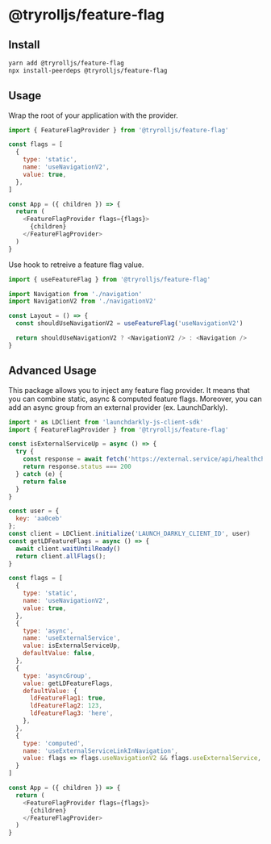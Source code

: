 # @tryrolljs/feature-flag

## Install

```sh
yarn add @tryrolljs/feature-flag
npx install-peerdeps @tryrolljs/feature-flag
```

## Usage

Wrap the root of your application with the provider.

```js
import { FeatureFlagProvider } from '@tryrolljs/feature-flag'

const flags = [
  {
    type: 'static',
    name: 'useNavigationV2',
    value: true,
  },
]

const App = ({ children }) => {
  return (
    <FeatureFlagProvider flags={flags}>
      {children}
    </FeatureFlagProvider>
  )
}
```

Use hook to retreive a feature flag value.

```js
import { useFeatureFlag } from '@tryrolljs/feature-flag'

import Navigation from './navigation'
import NavigationV2 from './navigationV2'

const Layout = () => {
  const shouldUseNavigationV2 = useFeatureFlag('useNavigationV2')

  return shouldUseNavigationV2 ? <NavigationV2 /> : <Navigation />
}
```

## Advanced Usage

This package allows you to inject any feature flag provider. It means that you can combine static, async & computed feature flags. Moreover, you can add an async group from an external provider (ex. LaunchDarkly).

```js
import * as LDClient from 'launchdarkly-js-client-sdk'
import { FeatureFlagProvider } from '@tryrolljs/feature-flag'

const isExternalServiceUp = async () => {
  try {
    const response = await fetch('https://external.service/api/healthcheck')
    return response.status === 200
  } catch (e) {
    return false
  }
}

const user = {
  key: 'aa0ceb'
};
const client = LDClient.initialize('LAUNCH_DARKLY_CLIENT_ID', user)
const getLDFeatureFlags = async () => {
  await client.waitUntilReady()
  return client.allFlags();
}

const flags = [
  {
    type: 'static',
    name: 'useNavigationV2',
    value: true,
  },
  {
    type: 'async',
    name: 'useExternalService',
    value: isExternalServiceUp,
    defaultValue: false,
  },
  {
    type: 'asyncGroup',
    value: getLDFeatureFlags,
    defaultValue: {
      ldFeatureFlag1: true,
      ldFeatureFlag2: 123,
      ldFeatureFlag3: 'here',
    },
  },
  {
    type: 'computed',
    name: 'useExternalServiceLinkInNavigation',
    value: flags => flags.useNavigationV2 && flags.useExternalService,
  }
]

const App = ({ children }) => {
  return (
    <FeatureFlagProvider flags={flags}>
      {children}
    </FeatureFlagProvider>
  )
}
```

